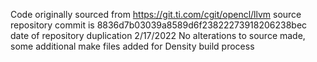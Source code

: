 Code originally sourced from https://git.ti.com/cgit/opencl/llvm
source repository commit is 8836d7b03039a8589d6f23822273918206238bec
date of repository duplication 2/17/2022
No alterations to source made, some additional make files added for Density build process



